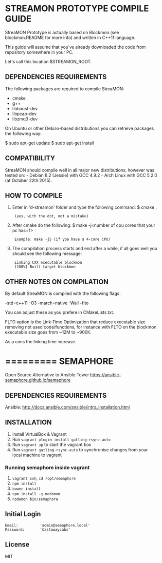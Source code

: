 STREAMON PROTOTYPE COMPILE GUIDE
================================

StreaMON Prototype is actually based on Blockmon (see blockmon.README for more info)
and written in C++11 language.

This guide will assume that you've already downloaded the code from repository
somewhere in your PC.

Let's call this location $STREAMON_ROOT.

DEPENDENCIES REQUIREMENTS
-------------------------

The following packages are required to compile StreaMON:

- cmake
- g++
- libboost-dev
- libpcap-dev
- libzmq3-dev

On Ubuntu or other Debian-based distributions you can retreive packages the following way:

$ sudo apt-get update
$ sudo apt-get install <pkgs>

COMPATIBILITY
-------------
StreaMON should compile well in all major new distributions, however was tested on:
    - Debian 8.2 (Jessie) with GCC 4.9.2
    - Arch Linux with GCC 5.2.0 (at October 22th 2015).

HOW TO COMPILE
--------------

1) Enter in 'd-streamon' folder and type the following command:
        $ cmake .
       
        (yes, with the dot, not a mistake)

2) After cmake do the following:
        $ make -j<number of cpu cores that your pc has+1>

        Example: make -j5 (if you have a 4-core CPU)

3) The compilation process starts and end after a while, if all goes well you should see the following message:

        Linking CXX executable blockmon
        [100%] Built target blockmon


OTHER NOTES ON COMPILATION
--------------------------

By default StreaMON is compiled with the following flags:

-std=c++11 -O3 -march=native -Wall -flto

You can adjust these as you prefere in CMakeLists.txt.

FLTO option is the Link-Time Optimization that reduce executable size removing not used code/functions, 
for instance with FLTO on the blockmon executable size goes from ~12M to ~900K.

As a cons the linking time increase.

=========
SEMAPHORE
=========

Open Source Alternative to Ansible Tower https://ansible-semaphore.github.io/semaphore

DEPENDENCIES REQUIREMENTS
-------------------------

Ansible: http://docs.ansible.com/ansible/intro_installation.html

INSTALLATION
------------

1. Install VirtualBox & Vagrant
2. Run `vagrant plugin install gatling-rsync-auto`
3. Run `vagrant up` to start the vagrant box
4. Run `vagrant gatling-rsync-auto` to synchronise changes from your local machine to vagrant

### Running semaphore inside vagrant

1. `vagrant ssh`, `cd /opt/semaphore`
2. `npm install`
3. `bower install`
4. `npm install -g nodemon`
5. `nodemon bin/semaphore`

## Initial Login

```
Email:			'admin@semaphore.local'
Password:		'CastawayLabs'
```

## License

MIT